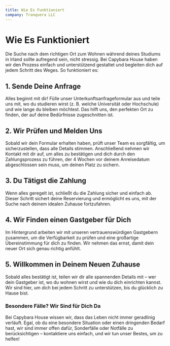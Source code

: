 ```yaml
---
title: Wie Es Funktioniert
company: Tranquera LLC
---
```


# Wie Es Funktioniert

Die Suche nach dem richtigen Ort zum Wohnen während deines Studiums in Irland sollte aufregend sein, nicht stressig. Bei Capybara House haben wir den Prozess einfach und unterstützend gestaltet und begleiten dich auf jedem Schritt des Weges. So funktioniert es:

## 1. Sende Deine Anfrage
Alles beginnt mit dir! Fülle unser Unterkunftsanfrageformular aus und teile uns mit, wo du studieren wirst (z. B. welche Universität oder Hochschule) und wie lange du bleiben möchtest. Das hilft uns, den perfekten Ort zu finden, der auf deine Bedürfnisse zugeschnitten ist.

## 2. Wir Prüfen und Melden Uns
Sobald wir dein Formular erhalten haben, prüft unser Team es sorgfältig, um sicherzustellen, dass alle Details stimmen. Anschließend nehmen wir Kontakt mit dir auf, um alles zu bestätigen und dich durch den Zahlungsprozess zu führen, der 4 Wochen vor deinem Anreisedatum abgeschlossen sein muss, um deinen Platz zu sichern.

## 3. Du Tätigst die Zahlung
Wenn alles geregelt ist, schließt du die Zahlung sicher und einfach ab. Dieser Schritt sichert deine Reservierung und ermöglicht es uns, mit der Suche nach deinem idealen Zuhause fortzufahren.

## 4. Wir Finden einen Gastgeber für Dich
Im Hintergrund arbeiten wir mit unseren vertrauenswürdigen Gastgebern zusammen, um die Verfügbarkeit zu prüfen und eine großartige Übereinstimmung für dich zu finden. Wir nehmen das ernst, damit dein neuer Ort sich genau richtig anfühlt.

## 5. Willkommen in Deinem Neuen Zuhause
Sobald alles bestätigt ist, teilen wir dir alle spannenden Details mit – wer dein Gastgeber ist, wo du wohnen wirst und wie du dich einrichten kannst. Wir sind hier, um dich bei jedem Schritt zu unterstützen, bis du glücklich zu Hause bist.

### Besondere Fälle? Wir Sind für Dich Da
Bei Capybara House wissen wir, dass das Leben nicht immer geradlinig verläuft. Egal, ob du eine besondere Situation oder einen dringenden Bedarf hast, wir sind immer offen dafür, Sonderfälle oder Notfälle zu berücksichtigen – kontaktiere uns einfach, und wir tun unser Bestes, um zu helfen!